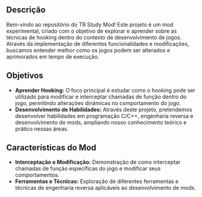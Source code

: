 ## Descrição
Bem-vindo ao repositório do TR Study Mod! Este projeto é um mod experimental, criado com o objetivo de explorar e aprender sobre as técnicas de hooking dentro do contexto de desenvolvimento de jogos. Através da implementação de diferentes funcionalidades e modificações, buscamos entender melhor como os jogos podem ser alterados e aprimorados em tempo de execução.

## Objetivos
- **Aprender Hooking:** O foco principal é estudar como o hooking pode ser utilizado para modificar e interceptar chamadas de função dentro do jogo, permitindo alterações dinâmicas no comportamento do jogo.
- **Desenvolvimento de Habilidades:** Através deste projeto, pretendemos desenvolver habilidades em programação C/C++, engenharia reversa e desenvolvimento de mods, ampliando nosso conhecimento teórico e prático nessas áreas.

## Características do Mod
- **Interceptação e Modificação:** Demonstração de como interceptar chamadas de função específicas do jogo e modificar seus comportamentos.
- **Ferramentas e Técnicas:** Exploração de diferentes ferramentas e técnicas de engenharia reversa aplicáveis ao desenvolvimento de mods.
